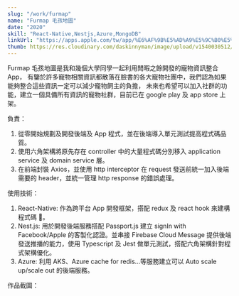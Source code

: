 ```yaml
---
slug: "/work/furmap"
name: "Furmap 毛孩地圖"
date: "2020"
skill: "React-Native,Nestjs,Azure,MongoDB"
linkUrl: "https://apps.apple.com/tw/app/%E6%AF%9B%E5%AD%A9%E5%9C%B0%E5%9C%96/id1511108193"
thumb: https://res.cloudinary.com/daskinnyman/image/upload/v1540030512/eslite.png
---
```


Furmap 毛孩地圖是我和幾個大學同學一起利用閒暇之餘開發的寵物資訊整合 App，
有鑒於許多寵物相關資訊都散落在臉書的各大寵物社團中，我們認為如果能夠整合這些資訊一定可以減少寵物飼主的負擔，
未來也希望可以加入社群的功能，建立一個具備所有資訊的寵物社群，目前已在 google play 及 app store 上架。

負責：

1. 從零開始規劃及開發後端及 App 程式，並在後端導入單元測試提高程式碼品質。
2. 使用六角架構將原先存在 controller 中的大量程式碼分別移入 application service 及 domain service 層。
3. 在前端封裝 Axios，並使用 http interceptor 在 request 發送前統一加入後端需要的 header，並統一管理 http response 的錯誤處理。

使用技術：

1. React-Native: 作為跨平台 App 開發框架，搭配 redux 及 react hook 來建構程式碼 。
2. Nest.js: 用於開發後端服務搭配 Passport.js 建立 signIn with Facebook/Apple 的客製化認證。並串接 Firebase Cloud Message 提供後端發送推播的能力，使用 Typescript 及 Jest 做單元測試，搭配六角架構針對程式架構優化。
3. Azure: 利用 AKS、Azure cache for redis...等服務建立可以 Auto scale up/scale out 的後端服務。

作品截圖：
